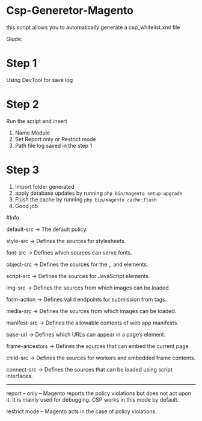 # Csp-Generetor-Magento
this script allows you to automatically generate a csp_whitelist.xml file

Giude:
  # Step 1
  Using DevTool for save log

  # Step 2
  Run the script and insert
  1. Name Module 
  2. Set Report only or Restrict mode 
  3. Path file log saved in the step 1

  # Step 3 
  1. Import folder generated 
  2. apply database updates by running `php bin/magento setup:upgrade`
  3. Flush the cache by running `php bin/magento cache:flush`
  4. Good job

#Info

default-src -> The default policy. 

style-src -> Defines the sources for stylesheets. 

font-src -> Defines which sources can serve fonts.

object-src -> Defines the sources for the ,, and elements.

script-src -> Defines the sources for JavaScript elements.

img-src	-> Defines the sources from which images can be loaded.

form-action -> Defines valid endpoints for submission from tags.

media-src -> Defines the sources from which images can be loaded.

manifest-src -> Defines the allowable contents of web app manifests.

base-url -> Defines which URLs can appear in a page’s <base> element.

frame-ancestors -> Defines the sources that can embed the current page.

child-src	-> Defines the sources for workers and embedded frame contents.

connect-src	-> Defines the sources that can be loaded using script interfaces.

___
report – only – Magento reports the policy violations but does not act upon it. It is mainly used for debugging. CSP works in this mode by default.

restrict mode – Magento acts in the case of policy violations.
